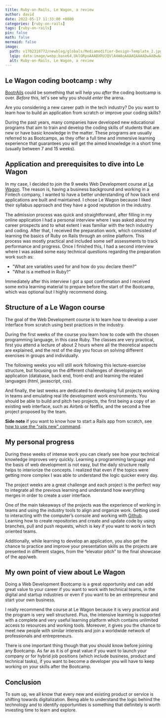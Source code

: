 ```yaml
---
title: Ruby-on-Rails, Le Wagon, a review
author: david
date: 2022-05-17 11:33:00 +0800
categories: [ruby-on-rails]
tags: [ruby-on-rails]
pin: false
math: false
mermaid: false
image:
  path: v1702310772/newblog/globals/Mediamodifier-Design-Template_2.jpg
  lqip: data:image/webp;base64,UklGRpoAAABXRUJQVlA4WAoAAAAQAAAADwAABwAAQUxQSDIAAAARL0AmbZurmr57yyIiqE8oiG0bejIYEQTgqiDA9vqnsUSI6H+oAERp2HZ65qP/VIAWAFZQOCBCAAAA8AEAnQEqEAAIAAVAfCWkAALp8sF8rgRgAP7o9FDvMCkMde9PK7euH5M1m6VWoDXf2FkP3BqV0ZYbO6NA/VFIAAAA
  alt: Ruby-on-Rails, Le Wagon, a review
---
```


## Le Wagon coding bootcamp : why  

[BootrAils](https://bootrails.com) could be something that will help you _after_ the coding bootcamp is over. _Before_ this, let's see why you should _enter_ the arena.

Are you considering a new career path in the tech industry? Do you want to learn how to build an application from scratch or improve your coding skills?  
  
During the past years, many companies have developed new educational programs that aim to train and develop the coding skills of students that are new or have basic knowledge in the matter. These programs are usually referred to as Bootcamps, as they offer a full time and immersive learning experience that guarantees you will get the aimed knowledge in a short time (usually between 7 and 15 weeks).  
  
  
## Application and prerequisites to dive into Le Wagon
  
In my case, I decided to join the 9 weeks Web Development course at <a href="https://www.lewagon.com/" target="_blank">Le Wagon</a>. The reason is, having a business background and working in a Fintech company, I wanted to have a better understanding of how back end applications are built and maintained. I chose Le Wagon because I liked their syllabus approach and they have a good reputation in the industry.  
  
The admission process was quick and straightforward, after filling in my online application I had a personal interview where I was asked about my career prospects and to what extent I was familiar with the tech industry and coding. After that, I received the preparation work, which consisted of learning the basics of Ruby on Rails through an online platform. This process was mostly practical and included some self assessments to track performance and progress. Once I finished this, I had a second interview where I was asked some easy technical questions regarding the preparation work such as:  
  
- "What are variables used for and how do you declare them?"  
- "What is a method in Ruby?"  
  
Immediately after this interview I got a spot confirmation and I received some extra learning material to prepare before the start of the Bootcamp, which was optional but I highly recommend doing.  
  
## Structure of a Le Wagon course  
  
The goal of the Web Development course is to learn how to develop a user interface from scratch using best practices in the industry.  
  
During the first weeks of the course you learn how to code with the chosen programming language, in this case Ruby. The classes are very practical, first you attend a lecture of about 2 hours where all the theoretical aspects are explained, and the rest of the day you focus on solving different exercises in groups and individually.  
  
The following weeks you will still work following this lecture-exercise structure, but focusing on the different challenges of developing an application (database, back end, front-end) and learning the related languages (html, javascript, css).  
  
And finally, the last weeks are dedicated to developing full projects working in teams and emulating real life development work environments. You should be able to build and pitch two projects, the first being a copy of an existing web interface, such as Airbnb or Netflix, and the second a free project proposed by the team.

**Side note** if you want to know how to start a Rails app from scratch, see [how to use the "rails new" command](https://bootrails.com/blog/rails-new-options/).
  
## My personal progress 
  
During these weeks of intense work you can clearly see how your technical knowledge improves very quickly. Learning a programming language and the basis of web development is not easy, but the daily structure really helps to interiorize the concepts. I realized that even if the topics were getting more complex I was able to understand the logic quicker every day.  
  
The project weeks are a great challenge and each project is the perfect way to integrate all the previous learning and understand how everything merges in order to create a user interface.  
  
One of the main takeaways of the projects was the experience of working in teams and using the industry tools to align and organize work. Getting used to interacting with the computer’s console and working with <a href="https://github.com/" target="_blank">Github</a>. Learning how to create repositories and create and update code by using branches, pull and push requests, which is key if you want to work in tech oriented teams.  
  
Additionally, while learning to develop an application, you also get the chance to practice and improve your presentation skills as the projects are presented in different stages, from the “elevator pitch” to the final showcase of the app/web.  
  
## My own point of view about Le Wagon 
  
Doing a Web Development Bootcamp is a great opportunity and can add great value to your career if you want to work with technical teams, in the digital and startup industries or even if you want to be an entrepreneur and start your own business.  
  
I really recommend the course at Le Wagon because it is very practical and the program is very well structured. Plus, the intensive learning is supported with a complete and very useful learning platform which contains unlimited access to resources and working tools. Moreover, it gives you the chance to meet new people with similar interests and join a worldwide network of professionals and entrepreneurs.  
  
There is one important thing though that you should know before joining any Bootcamp. As far as it is of great value if you want to launch your company or for hybrid job positions (which include business, product and technical tasks), if you want to become a developer you will have to keep working on your skills after the Bootcamp.  

## Conclusion  

To sum up, we all know that every new and existing product or service is shifting towards digitalization. Being able to understand the logic behind the technology and to identify opportunities is something that definitely is worth investing time to learn and explore.
